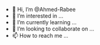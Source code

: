 - 👋 Hi, I’m @Ahmed-Rabee
- 👀 I’m interested in ...
- 🌱 I’m currently learning ...
- 💞️ I’m looking to collaborate on ...
- 📫 How to reach me ...

<!---
Ahmed-Rabee/Ahmed-Rabee is a ✨ special ✨ repository because its `README.md` (this file) appears on your GitHub profile.
You can click the Preview link to take a look at your changes.
--->
